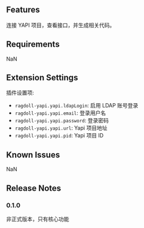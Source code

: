 ## Features

连接 YAPI 项目，查看接口，并生成相关代码。

## Requirements

NaN

## Extension Settings

插件设置项:

- `ragdoll-yapi.yapi.ldapLogin`: 启用 LDAP 账号登录
- `ragdoll-yapi.yapi.email`: 登录用户名
- `ragdoll-yapi.yapi.password`: 登录密码
- `ragdoll-yapi.yapi.url`: Yapi 项目地址
- `ragdoll-yapi.yapi.pid`: Yapi 项目 ID

## Known Issues

NaN

## Release Notes

### 0.1.0

非正式版本，只有核心功能
